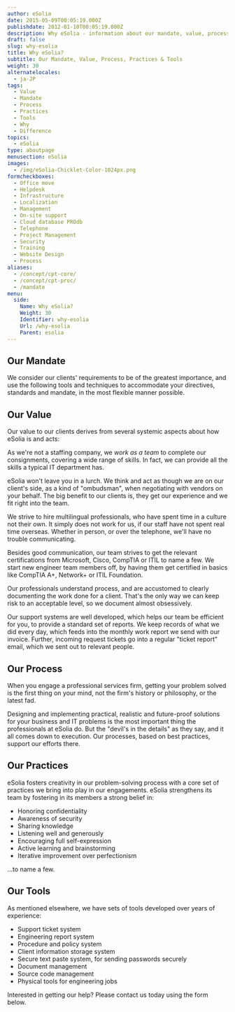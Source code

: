 ```yaml
---
author: eSolia
date: 2015-05-09T00:05:19.000Z
publishdate: 2012-01-10T00:05:19.000Z
description: Why eSolia - information about our mandate, value, process, practices and tools.
draft: false
slug: why-esolia
title: Why eSolia?
subtitle: Our Mandate, Value, Process, Practices & Tools
weight: 30
alternatelocales:
  - ja-JP
tags:
  - Value
  - Mandate
  - Process
  - Practices
  - Tools
  - Why
  - Difference
topics:
  - eSolia
type: aboutpage
menusection: eSolia
images:
  - /img/eSolia-Chicklet-Color-1024px.png
formcheckboxes:
  - Office move
  - Helpdesk
  - Infrastructure
  - Localization
  - Management
  - On-site support
  - Cloud database PROdb
  - Telephone
  - Project Management
  - Security
  - Training
  - Website Design
  - Process
aliases:
  - /concept/cpt-core/
  - /concept/cpt-proc/
  - /mandate
menu:
  side:
    Name: Why eSolia?
    Weight: 30
    Identifier: why-esolia
    Url: /why-esolia
    Parent: esolia
---
```


## Our Mandate
We consider our clients' requirements to be of the greatest importance, and use the following tools and techniques to accommodate your directives, standards and mandate, in the most flexible manner possible.

## Our Value

Our value to our clients derives from several systemic aspects about how eSolia is and acts:

<i class="small mdi-social-people grey-text text-darken-2 left"></i> As we're not a staffing company, we _work as a team_ to complete our consignments, covering a wide range of skills. In fact, we can provide all the skills a typical IT department has.

<i class="small mdi-hardware-security grey-text text-darken-2 left"></i> eSolia won't leave you in a lurch. We think and act as though we are on our client's side, as a kind of "ombudsman", when negotiating with vendors on your behalf. The big benefit to our clients is, they get our experience and we fit right into the team.

<i class="small mdi-communication-forum grey-text text-darken-2 left"></i> We strive to hire multilingual professionals, who have spent time in a culture not their own. It simply does not work for us, if our staff have not spent real time overseas. Whether in person, or over the telephone, we'll have no trouble communicating.

<i class="small mdi-action-bookmark-outline grey-text text-darken-2 left"></i> Besides good communication, our team strives to get the relevant certifications from Microsoft, Cisco, CompTIA or ITIL to name a few. We start new engineer team members off, by having them get certified in basics like CompTIA A+, Network+ or ITIL Foundation.

<i class="small mdi-editor-mode-edit grey-text text-darken-2 left"></i> Our professionals understand process, and are accustomed to clearly documenting the work done for a client. That's the only way we can keep risk to an acceptable level, so we document almost obsessively.

<i class="small mdi-toggle-check-box grey-text text-darken-2 left"></i> Our support systems are well developed, which helps our team be efficient for you, to provide a standard set of reports. We keep records of what we did every day, which feeds into the monthly work report we send with our invoice. Further, incoming request tickets go into a regular "ticket report" email, which we sent out to relevant people.

## Our Process

When you engage a professional services firm, getting your problem solved is the first thing on your mind, not the firm's history or philosophy, or the latest fad.

Designing and implementing practical, realistic and future-proof solutions for your business and IT problems is the most important thing the professionals at eSolia do. But the "devil's in the details" as they say, and it all comes down to execution. Our processes, based on best practices, support our efforts there.

## Our Practices

eSolia fosters creativity in our problem-solving process with a core set of practices we bring into play in our engagements. eSolia strengthens its team by fostering in its members a strong belief in:

* Honoring confidentiality
* Awareness of security
* Sharing knowledge
* Listening well and generously
* Encouraging full self-expression
* Active learning and brainstorming
* Iterative improvement over perfectionism

...to name a few.

## Our Tools

As mentioned elsewhere, we have sets of tools developed over years of experience:

* Support ticket system
* Engineering report system
* Procedure and policy system
* Client information storage system
* Secure text paste system, for sending passwords securely
* Document management
* Source code management
* Physical tools for engineering jobs

Interested in getting our help? Please contact us today using the form below.
